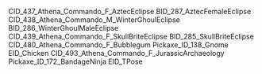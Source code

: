 CID_437_Athena_Commando_F_AztecEclipse
BID_287_AztecFemaleEclipse
CID_438_Athena_Commando_M_WinterGhoulEclipse
BID_286_WinterGhoulMaleEclipse
CID_439_Athena_Commando_F_SkullBriteEclipse
BID_285_SkullBriteEclipse
CID_480_Athena_Commando_F_Bubblegum
Pickaxe_ID_138_Gnome
EID_Chicken
CID_493_Athena_Commando_F_JurassicArchaeology
Pickaxe_ID_172_BandageNinja
EID_TPose
